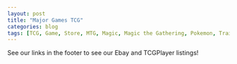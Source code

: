 ```yaml
---
layout: post
title: "Major Games TCG"
categories: blog
tags: [TCG, Game, Store, MTG, Magic, Magic the Gathering, Pokemon, Trainer, Sealed, Card, Cards, Product, TCGPlayer, Ebay]
---
```


See our links in the footer to see our Ebay and TCGPlayer listings!
